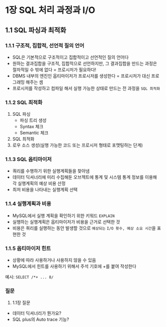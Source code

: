 # 1장 SQL 처리 과정과 I/O

## 1.1 SQL 파싱과 최적화
### 1.1.1 구조적, 집합적, 선언적 질의 언어
- SQL은 기본적으로 구조적이고 집합적이고 선언적인 질의 언어다
- 원하는 결과집합을 구조적, 집합적으로 선언하지만, 그 결과집합을 만드는 과정은 절차적일 수 밖에 없다 = 프로시저가 필요하다!
- DBMS 내부의 엔진인 옵티마이저가 프로시저를 생성한다 = 프로시저가 대신 프로그래밍 해주는 셈
- 프로시저를 작성하고 컴파일 해서 실행 가능한 상태로 만드는 전 과정을 `SQL 최적화`
### 1.1.2 SQL 최적화
1. SQL 파싱
    - 파싱 트리 생성
    - Syntax 체크
    - Semantic 체크
2. SQL 최적화
3. 로우 소스 생성(실행 가능한 코드 또는 프로시저 형태로 포맷팅하는 단계)
### 1.1.3 SQL 옵티마이저
- 쿼리를 수행하기 위한 실행계획들을 찾아냄
- 데이터 딕셔너리에 미리 수집해둔 오브젝트에 통계 및 시스템 통계 정보를 이용해 각 실행계획의 예상 비용 산정
- 최저 비용을 나타내는 실행계획 선택
### 1.1.4 실행계획과 비용
- MySQL에서 실행 계획을 확인하기 위한 키워드 `EXPLAIN`
- 실행하는 실행계획은 옵티마이저가 비용을 근거로 선택한 것
- 비용은 쿼리를 실행하는 동안 발생할 것으로 `예상되는` `I/O 횟수, 예상 소요 시간`을 표현한 것
### 1.1.5 옵티마이저 힌트
- 상황에 따라 사용하거나 사용하지 않을 수 있음
- MySQL에서 힌트를 사용하기 위해서 주석 기호에 +를 붙여 작성한다

예시: `SELECT /*+ ... 8/`

### 질문
1. 1.1장 질문
- 데이터 딕셔너리가 뭔가요?
- SQL plus의 Auto trace 기능?
